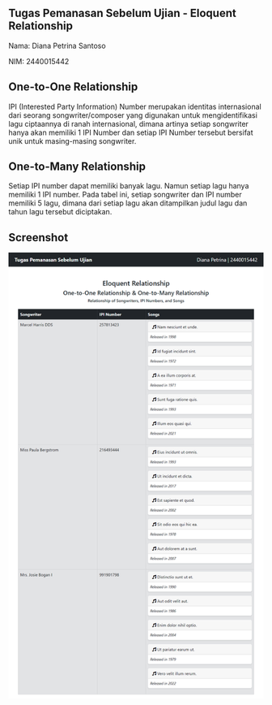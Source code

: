 <h2>Tugas Pemanasan Sebelum Ujian - Eloquent Relationship</h2>
<p>Nama: Diana Petrina Santoso</p>
<p>NIM: 2440015442</p>

## One-to-One Relationship
IPI (Interested Party Information) Number merupakan identitas internasional dari seorang songwriter/composer yang digunakan untuk mengidentifikasi lagu ciptaannya di ranah internasional, dimana artinya setiap songwriter hanya akan memiliki 1 IPI Number dan setiap IPI Number tersebut bersifat unik untuk masing-masing songwriter.

## One-to-Many Relationship
Setiap IPI number dapat memiliki banyak lagu. Namun setiap lagu hanya memiliki 1 IPI number. Pada tabel ini, setiap songwriter dan IPI number memiliki 5 lagu, dimana dari setiap lagu akan ditampilkan judul lagu dan tahun lagu tersebut diciptakan.

## Screenshot
<img src="table screenshot.png" alt="Build Status">
